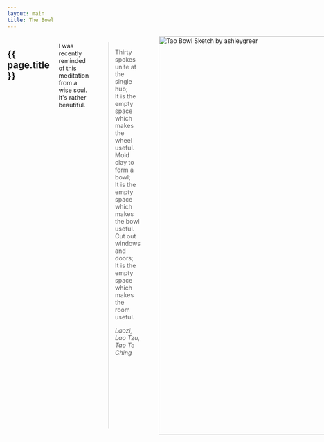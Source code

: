 ```yaml
---
layout: main
title: The Bowl
---
```


<div class="sixteen columns">
	<h2>{{ page.title }}</h2>
	<p>
		I was recently reminded of this meditation from a wise soul.  It's rather beautiful.
		<blockquote>
			<p>
				Thirty spokes unite at the single hub;
				<br />
				It is the empty space which makes the wheel useful.
				<br />
				Mold clay to form a bowl;
				<br />
				It is the empty space which makes the bowl useful.
				<br />
				Cut out windows and doors;
				<br />
				It is the empty space which makes the room useful.
			</p>
			<cite>Laozi, Lao Tzu, Tao Te Ching</cite>
		</blockquote>
	</p>
	<img src="http://dl.dropbox.com/u/15031981/Blog/bowl.jpeg" alt="Tao Bowl Sketch by ashleygreer" style="width:920px;margin:0px auto;">
</div>
